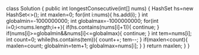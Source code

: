 class Solution {
    public int longestConsecutive(int[] nums) {
        HashSet<Integer> hs=new HashSet<>();
        int maxlen=0;
        for(int i:nums){
            hs.add(i);
        }
        int globalmin=-1000000000;
        int globalmax=-1000000000;
        for(int i=0;i<nums.length;i++){
            if(hs.contains(nums[i]+1)){
                continue;
            }
            if(nums[i]>=globalmin&&nums[i]<=globalmax){
                continue;
            }
            int tem=nums[i];
            int count=0;
            while(hs.contains(tem)){
                count++;
                tem--;
            }
            if(maxlen<count){
                maxlen=count;
                globalmin=tem+1;
                globalmax=nums[i];
            }
        }
        return maxlen;
    }
}